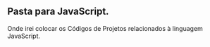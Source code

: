 
## Pasta para JavaScript.
Onde irei colocar os Códigos de Projetos relacionados à linguagem JavaScript.
